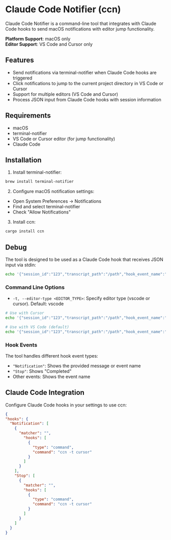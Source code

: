 # Claude Code Notifier (ccn)

Claude Code Notifier is a command-line tool that integrates with Claude Code hooks to send macOS notifications with editor jump functionality.

**Platform Support**: macOS only  
**Editor Support**: VS Code and Cursor only

## Features

- Send notifications via terminal-notifier when Claude Code hooks are triggered
- Click notifications to jump to the current project directory in VS Code or Cursor
- Support for multiple editors (VS Code and Cursor)
- Process JSON input from Claude Code hooks with session information

## Requirements

- macOS
- terminal-notifier
- VS Code or Cursor editor (for jump functionality)
- Claude Code

## Installation

1. Install terminal-notifier:
```bash
brew install terminal-notifier
```

2. Configure macOS notification settings:
  - Open System Preferences → Notifications
  - Find and select terminal-notifier
  - Check "Allow Notifications"

3. Install ccn:
```bash
cargo install ccn
```

## Debug

The tool is designed to be used as a Claude Code hook that receives JSON input via stdin:

```bash
echo '{"session_id":"123","transcript_path":"/path","hook_event_name":"Stop"}' | ccn
```

### Command Line Options

- `-t, --editor-type <EDITOR_TYPE>`: Specify editor type (vscode or cursor). Default: vscode

```bash
# Use with Cursor
echo '{"session_id":"123","transcript_path":"/path","hook_event_name":"Notification","message":"Hello"}' | ccn -t cursor

# Use with VS Code (default)
echo '{"session_id":"123","transcript_path":"/path","hook_event_name":"Stop"}' | ccn
```

### Hook Events

The tool handles different hook event types:
- `"Notification"`: Shows the provided message or event name
- `"Stop"`: Shows "Completed"
- Other events: Shows the event name

## Claude Code Integration

Configure Claude Code hooks in your settings to use ccn:

```json
{
"hooks": {
  "Notification": [
    {
      "matcher": "",
        "hooks": [
          {
            "type": "command",
            "command": "ccn -t cursor"
          }
        ]
      }
    ],
    "Stop": [
      {
        "matcher": "",
        "hooks": [
          {
            "type": "command",
            "command": "ccn -t cursor"
          }
        ]
      }
    ]
  }
}
```